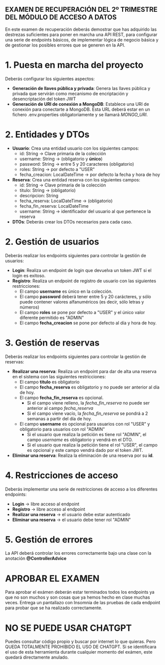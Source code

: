 ## EXAMEN DE RECUPERACIÓN DEL 2º TRIMESTRE DEL MÓDULO DE ACCESO A DATOS

En este examen de recuperación deberás demostrar que has adquirido las destrezas 
suficientes para poner en marcha una API REST, para configurar una serie de endpoints básicos,
de implementar lógica de negocio básica y de gestionar los posibles errores que se generen en la API.

# 1. Puesta en marcha del proyecto

Deberás configurar los siguientes aspectos:
- **Generación de llaves pública y privada**: Genera las llaves pública y privada que servirán como mecanismo de encriptación y desencriptación del token JWT
- **Generación de URI de conexión a MongoDB**: Establece una URI de conexión para conectarte a MongoDB. Esta URL deberá estar en un fichero .env.properties obligatoriamente y se llamará *MONGO_URI*.

# 2. Entidades y DTOs
- **Usuario**: Crea una entidad usuario con los siguientes campos:
  - id: String -> Clave primaria de la colección
  - username: String -> (obligatorio y **único**)
  - password: String -> entre 5 y 20 caracteres (obligatorio)
  - roles: String -> por defecto a "USER"
  - fecha_creacion: LocalDateTime -> por defecto la fecha y hora de hoy
- **Reserva**: Crea una entidad reserva con los siguientes campos:
  - id: String -> Clave primaria de la colección
  - titulo: String -> (obligatorio)
  - descripcion: String
  - fecha_reserva: LocalDateTime -> (obligatorio)
  - fecha_fin_reserva: LocalDateTime
  - username: String -> identificador del usuario al que pertenece la reserva
- **DTOs**: Deberás crear los DTOs necesarios para cada caso.

# 2. Gestión de usuarios
Deberás realizar los endpoints siguientes para controlar la gestión de usuarios:
- **Login**: Realiza un endpoint de login que devuelva un token JWT si el login es exitoso.
- **Registro**: Realiza un endpoint de registro de usuario con las siguientes restricciones:
  - El campo **username** es único en la colección.
  - El campo **password** deberá tener entre 5 y 20 carácteres, y sólo puede contener valores alfanuméricos (es decir, sólo letras y números)
  - El campo **roles** se pone por defecto a "USER" y el único valor diferente permitido es "ADMIN"
  - El campo **fecha_creacion** se pone por defecto al día y hora de hoy.

# 3. Gestión de reservas
Deberás realizar los endpoints siguientes para controlar la gestión de reservas:
- **Realizar una reserva**: Realiza un endpoint para dar de alta una reserva en el sistema con las siguientes restricciones:
  - El campo **titulo** es obligatorio
  - El campo **fecha_reserva** es obligatorio y no puede ser anterior al día de hoy.
  - El campo **fecha_fin_reserva** es opcional.
    - Si el campo viene relleno, la *fecha_fin_reserva* no puede ser anterior al campo *fecha_reserva*
    - Si el campo viene vacío, la *fecha_fin_reserva* se pondrá a 2 semanas a partir del día de hoy.
  - El campo **username** es opcional para usuarios con rol "USER" y obligatorio para usuarios con rol "ADMIN"
    - Si el usuario que realiza la petición es tiene rol "ADMIN", el campo *username* es obligatorio y vendrá en el DTO.
    - Si el usuario que realiza la petición tiene el rol "USER", el campo es opcional y este campo vendrá dado por el token JWT.
- **Eliminar una reserva**: Realiza la eliminación de una reserva por su **id**.

# 4. Restricciones de acceso
Deberás implementar una serie de restricciones de acceso a los diferentes endpoints:
- **Login** -> libre acceso al endpoint
- **Registro** -> libre acceso al endpoint
- **Realizar una reserva** -> el usuario debe estar autenticado
- **Eliminar una reserva** -> el usuario debe tener rol "ADMIN"

# 5. Gestión de errores
La API deberá controlar los errores correctamente bajo una clase con la anotación **@ControllerAdvice**

# APROBAR EL EXAMEN
Para aprobar el exámen deberán estar terminados todos los endpoints ya que no son muchos y son cosas que ya hemos hecho en clase muchas veces.
Entrega un pantallazo con Insomnia de las pruebas de cada endpoint para probar que se ha realizado correctamente.

# NO SE PUEDE USAR CHATGPT
Puedes consultar código propio y buscar por internet lo que quieras. Pero QUEDA TOTALMENTE PROHIBIDO EL USO DE CHATGPT. 
Si se identificara el uso de esta herramienta durante cualquier momento del exámen, este quedará directamente anulado.

